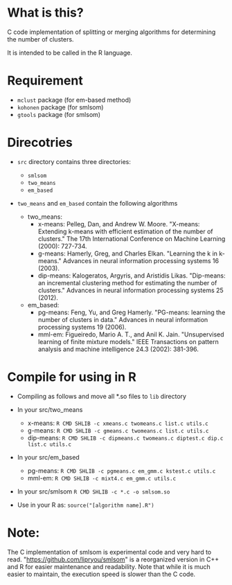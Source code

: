 # What is this?

C code implementation of splitting or merging algorithms for determining the number of clusters.

It is intended to be called in the R language.

# Requirement

- `mclust` package (for em-based method)
- `kohonen` package (for smlsom)
- `gtools` package (for smlsom)

# Direcotries
- `src` directory contains three directories:
  - `smlsom`
  - `two_means`
  - `em_based`

- `two_means` and `em_based` contain the following algorithms
  - two_means:
    - x-means: Pelleg, Dan, and Andrew W. Moore. "X-means: Extending k-means with efficient estimation of the number of clusters." The 17th International Conference on Machine Learning (2000): 727-734.
    - g-means: Hamerly, Greg, and Charles Elkan. "Learning the k in k-means." Advances in neural information processing systems 16 (2003).
    - dip-means: Kalogeratos, Argyris, and Aristidis Likas. "Dip-means: an incremental clustering method for estimating the number of clusters." Advances in neural information processing systems 25 (2012).
  - em_based:
    - pg-means: Feng, Yu, and Greg Hamerly. "PG-means: learning the number of clusters in data." Advances in neural information processing systems 19 (2006).
    - mml-em: Figueiredo, Mario A. T., and Anil K. Jain. "Unsupervised learning of finite mixture models." IEEE Transactions on pattern analysis and machine intelligence 24.3 (2002): 381-396.

# Compile for using in R
- Compiling as follows and move all *.so files to `lib` directory
- In your src/two_means
  - x-means:   `R CMD SHLIB -c xmeans.c twomeans.c list.c utils.c`
  - g-means:   `R CMD SHLIB -c gmeans.c twomeans.c list.c utils.c`
  - dip-means: `R CMD SHLIB -c dipmeans.c twomeans.c diptest.c dip.c list.c utils.c`
- In your src/em_based
  - pg-means:  `R CMD SHLIB -c pgmeans.c em_gmm.c kstest.c utils.c`
  - mml-em:    `R CMD SHLIB -c mixt4.c em_gmm.c utils.c`
- In your src/smlsom `R CMD SHLIB -c *.c -o smlsom.so`

- Use in your R as: `source("[algorithm name].R")`

# Note:
 The C implementation of smlsom is experimental code and very hard to read.
 "https://github.com/lipryou/smlsom" is a reorganized version in C++ and R for easier maintenance and readability.
 Note that while it is much easier to maintain, the execution speed is slower than the C code.
